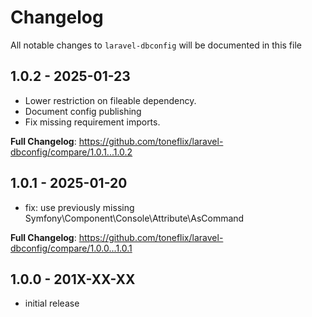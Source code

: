 # Changelog

All notable changes to `laravel-dbconfig` will be documented in this file

## 1.0.2 - 2025-01-23

-   Lower restriction on fileable dependency.
-   Document config publishing
-   Fix missing requirement imports.

**Full Changelog**: https://github.com/toneflix/laravel-dbconfig/compare/1.0.1...1.0.2

## 1.0.1 - 2025-01-20

-   fix: use previously missing Symfony\Component\Console\Attribute\AsCommand

**Full Changelog**: https://github.com/toneflix/laravel-dbconfig/compare/1.0.0...1.0.1

## 1.0.0 - 201X-XX-XX

-   initial release
